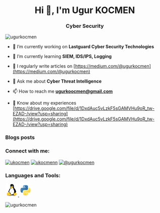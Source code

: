 <h1 align="center">Hi 👋, I'm Ugur KOCMEN</h1>
<h3 align="center">Cyber Security</h3>

<p align="left"> <img src="https://komarev.com/ghpvc/?username=ugurkocmen&label=Profile%20views&color=0e75b6&style=flat" alt="ugurkocmen" /> </p>

- 🔭 I’m currently working on **Lastguard Cyber Security Technologies**

- 🌱 I’m currently learning **SIEM, IDS/IPS, Logging**

- 📝 I regularly write articles on [https://medium.com/@ugurkocmen](https://medium.com/@ugurkocmen)

- 💬 Ask me about **Cyber Threat Intelligence**

- 📫 How to reach me **ugurkoocmen@gmail.com**

- 📄 Know about my experiences [https://drive.google.com/file/d/1DxdAuc5vLzkF5sGAMVHu9oR_tw-EZAD-/view?usp=sharing](https://drive.google.com/file/d/1DxdAuc5vLzkF5sGAMVHu9oR_tw-EZAD-/view?usp=sharing)

### Blogs posts
<!-- BLOG-POST-LIST:START -->
<!-- BLOG-POST-LIST:END -->

<h3 align="left">Connect with me:</h3>
<p align="left">
<a href="https://linkedin.com/in/ukocmen" target="blank"><img align="center" src="https://raw.githubusercontent.com/rahuldkjain/github-profile-readme-generator/master/src/images/icons/Social/linked-in-alt.svg" alt="ukocmen" height="30" width="40" /></a>
<a href="https://instagram.com/ukocmenn" target="blank"><img align="center" src="https://raw.githubusercontent.com/rahuldkjain/github-profile-readme-generator/master/src/images/icons/Social/instagram.svg" alt="ukocmenn" height="30" width="40" /></a>
<a href="https://medium.com/@ugurkocmen" target="blank"><img align="center" src="https://raw.githubusercontent.com/rahuldkjain/github-profile-readme-generator/master/src/images/icons/Social/medium.svg" alt="@ugurkocmen" height="30" width="40" /></a>
</p>

<h3 align="left">Languages and Tools:</h3>
<p align="left"> <a href="https://www.linux.org/" target="_blank" rel="noreferrer"> <img src="https://raw.githubusercontent.com/devicons/devicon/master/icons/linux/linux-original.svg" alt="linux" width="40" height="40"/> </a> <a href="https://www.python.org" target="_blank" rel="noreferrer"> <img src="https://raw.githubusercontent.com/devicons/devicon/master/icons/python/python-original.svg" alt="python" width="40" height="40"/> </a> </p>

<p><img align="center" src="https://github-readme-stats.vercel.app/api/top-langs?username=ugurkocmen&show_icons=true&locale=en&layout=compact" alt="ugurkocmen" /></p>
